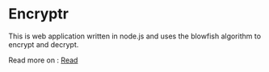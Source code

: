 # Encryptr

This is web application written in node.js and uses the blowfish algorithm to encrypt and decrypt.

Read more on : [Read](https://www.yagrawal.com/project/encryptr)
